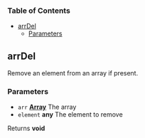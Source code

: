 <!-- Generated by documentation.js. Update this documentation by updating the source code. -->

### Table of Contents

-   [arrDel][1]
    -   [Parameters][2]

## arrDel

Remove an element from an array if present.

### Parameters

-   `arr` **[Array][3]** The array
-   `element` **any** The element to remove

Returns **void** 

[1]: #arrdel

[2]: #parameters

[3]: https://developer.mozilla.org/docs/Web/JavaScript/Reference/Global_Objects/Array
